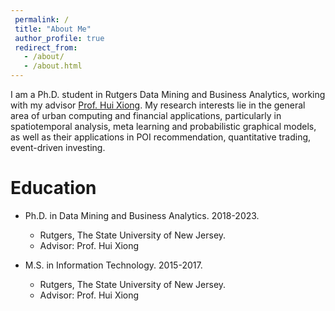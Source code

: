 ```yaml
---
 permalink: /
 title: "About Me"
 author_profile: true
 redirect_from: 
   - /about/
   - /about.html
---
```


I am a Ph.D. student in Rutgers Data Mining and Business Analytics, working with my advisor [Prof. Hui Xiong](http://datamining.rutgers.edu/). My research interests lie in the general area of urban computing and financial applications, particularly in spatiotemporal analysis, meta learning and probabilistic graphical models, as well as their applications in POI recommendation, quantitative trading, event-driven investing.

Education 
======
* Ph.D. in Data Mining and Business Analytics. 2018-2023.
  * Rutgers, The State University of New Jersey.
  * Advisor: Prof. Hui Xiong

* M.S. in Information Technology. 2015-2017.
  * Rutgers, The State University of New Jersey.
  * Advisor: Prof. Hui Xiong
  
